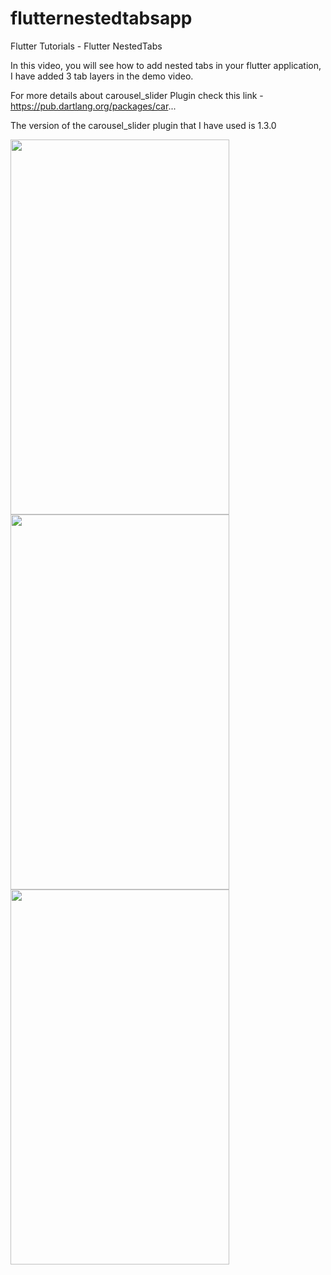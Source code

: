 # flutternestedtabsapp


Flutter Tutorials - Flutter NestedTabs

In this video, you will see how to add nested tabs in your flutter application, I have added 3 tab layers in the demo video.


For more details about carousel_slider Plugin check this link - https://pub.dartlang.org/packages/car...

The version of the  carousel_slider plugin that I have used is 1.3.0

<img src="https://user-images.githubusercontent.com/3199282/55268106-f739c680-5254-11e9-956b-27757acdc397.png" width=350px height=600px />
<img src="https://user-images.githubusercontent.com/3199282/55268107-f7d25d00-5254-11e9-8fbd-91da450926de.png" width=350px height=600px />
<img src="https://user-images.githubusercontent.com/3199282/55268108-f7d25d00-5254-11e9-8d9e-0fe85f152f90.png" width=350px height=600px />

